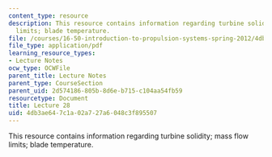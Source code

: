 ```yaml
---
content_type: resource
description: This resource contains information regarding turbine solidity; mass flow
  limits; blade temperature.
file: /courses/16-50-introduction-to-propulsion-systems-spring-2012/4db3ae647c1a02a727a6048c3f895507_MIT16_50S12_lec28.pdf
file_type: application/pdf
learning_resource_types:
- Lecture Notes
ocw_type: OCWFile
parent_title: Lecture Notes
parent_type: CourseSection
parent_uid: 2d574186-805b-8d6e-b715-c104aa54fb59
resourcetype: Document
title: Lecture 28
uid: 4db3ae64-7c1a-02a7-27a6-048c3f895507
---
```

This resource contains information regarding turbine solidity; mass flow limits; blade temperature.

